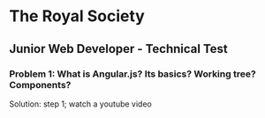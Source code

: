 
# The Royal Society

## Junior Web Developer - Technical Test

### Problem 1: What is Angular.js? Its basics? Working tree? Components?

Solution: step 1; watch a youtube video 
### 

### 